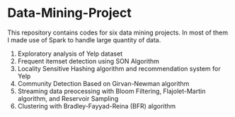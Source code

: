 # Data-Mining-Project

This repository contains codes for six data mining projects. In most of them I made use of Spark to handle large quantity of data.

1. Exploratory analysis of Yelp dataset
2. Frequent itemset detection using SON Algorithm
3. Locality Sensitive Hashing algorithm and recommendation system for Yelp
4. Community Detection Based on Girvan-Newman algorithm
5. Streaming data preocessing with Bloom Filtering, Flajolet-Martin algorithm, and Reservoir Sampling
6. Clustering with Bradley-Fayyad-Reina (BFR) algorithm
